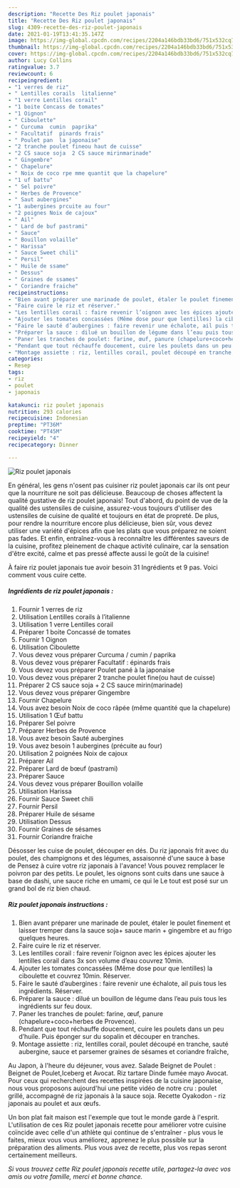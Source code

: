 ```yaml
---
description: "Recette Des Riz poulet japonais"
title: "Recette Des Riz poulet japonais"
slug: 4309-recette-des-riz-poulet-japonais
date: 2021-01-19T13:41:35.147Z
image: https://img-global.cpcdn.com/recipes/2204a146bdb33bd6/751x532cq70/riz-poulet-japonais-photo-principale-de-la-recette.jpg
thumbnail: https://img-global.cpcdn.com/recipes/2204a146bdb33bd6/751x532cq70/riz-poulet-japonais-photo-principale-de-la-recette.jpg
cover: https://img-global.cpcdn.com/recipes/2204a146bdb33bd6/751x532cq70/riz-poulet-japonais-photo-principale-de-la-recette.jpg
author: Lucy Collins
ratingvalue: 3.7
reviewcount: 6
recipeingredient:
- "1 verres de riz"
- " Lentilles corails  litalienne"
- "1 verre Lentilles corail"
- "1 boite Concass de tomates"
- "1 Oignon"
- " Ciboulette"
- " Curcuma  cumin  paprika"
- " Facultatif  pinards frais"
- " Poulet pan  la japonaise"
- "2 tranche poulet fineou haut de cuisse"
- "2 CS sauce soja  2 CS sauce mirinmarinade"
- " Gingembre"
- " Chapelure"
- " Noix de coco rpe mme quantit que la chapelure"
- "1 uf battu"
- " Sel poivre"
- " Herbes de Provence"
- " Saut aubergines"
- "1 aubergines prcuite au four"
- "2 poignes Noix de cajoux"
- " Ail"
- " Lard de buf pastrami"
- " Sauce"
- " Bouillon volaille"
- " Harissa"
- " Sauce Sweet chili"
- " Persil"
- " Huile de ssame"
- " Dessus"
- " Graines de ssames"
- " Coriandre fraiche"
recipeinstructions:
- "Bien avant préparer une marinade de poulet, étaler le poulet finement et laisser tremper dans la sauce soja+ sauce marin + gingembre et au frigo quelques heures."
- "Faire cuire le riz et réserver."
- "Les lentilles corail : faire revenir l’oignon avec les épices ajouter les lentilles corail dans 3x son volume d’eau couvrez 10min."
- "Ajouter les tomates concassées (Même dose pour que lentilles) la ciboulette et couvrez 10min. Réserver."
- "Faire le sauté d’aubergines : faire revenir une échalote, ail puis tous les ingrédients. Réserver."
- "Préparer la sauce : dilué un bouillon de légume dans l’eau puis tous les ingrédients sur feu doux."
- "Paner les tranches de poulet: farine, œuf, panure (chapelure+coco+herbes de Provence)."
- "Pendant que tout réchauffe doucement, cuire les poulets dans un peu d’huile. Puis éponger sur du sopalin et découper en tranches."
- "Montage assiette : riz, lentilles corail, poulet découpé en tranche, sauté aubergine, sauce et parsemer graines de sésames et coriandre fraîche,"
categories:
- Resep
tags:
- riz
- poulet
- japonais

katakunci: riz poulet japonais 
nutrition: 293 calories
recipecuisine: Indonesian
preptime: "PT36M"
cooktime: "PT45M"
recipeyield: "4"
recipecategory: Dinner

---
```



![Riz poulet japonais](https://img-global.cpcdn.com/recipes/2204a146bdb33bd6/751x532cq70/riz-poulet-japonais-photo-principale-de-la-recette.jpg)

En général, les gens n'osent pas cuisiner riz poulet japonais car ils ont peur que la nourriture ne soit pas délicieuse. Beaucoup de choses affectent la qualité gustative de riz poulet japonais! Tout d'abord, du point de vue de la qualité des ustensiles de cuisine, assurez-vous toujours d'utiliser des ustensiles de cuisine de qualité et toujours en état de propreté. De plus, pour rendre la nourriture encore plus délicieuse, bien sûr, vous devez utiliser une variété d'épices afin que les plats que vous préparez ne soient pas fades. Et enfin, entraînez-vous à reconnaître les différentes saveurs de la cuisine, profitez pleinement de chaque activité culinaire, car la sensation d'être excité, calme et pas pressé affecte aussi le goût de la cuisine!

<!--inarticleads1-->

À faire riz poulet japonais tue avoir besoin 31 Ingrédients et 9 pas. Voici comment vous cuire cette.

##### Ingrédients de riz poulet japonais :

1. Fournir 1 verres de riz
1. Utilisation  Lentilles corails à l’italienne
1. Utilisation 1 verre Lentilles corail
1. Préparer 1 boite Concassé de tomates
1. Fournir 1 Oignon
1. Utilisation  Ciboulette
1. Vous devez vous préparer  Curcuma / cumin / paprika
1. Vous devez vous préparer  Facultatif : épinards frais
1. Vous devez vous préparer  Poulet pané à la japonaise
1. Vous devez vous préparer 2 tranche poulet fine(ou haut de cuisse)
1. Préparer 2 CS sauce soja + 2 CS sauce mirin(marinade)
1. Vous devez vous préparer  Gingembre
1. Fournir  Chapelure
1. Vous avez besoin  Noix de coco râpée (même quantité que la chapelure)
1. Utilisation 1 Œuf battu
1. Préparer  Sel poivre
1. Préparer  Herbes de Provence
1. Vous avez besoin  Sauté aubergines
1. Vous avez besoin 1 aubergines (précuite au four)
1. Utilisation 2 poignées Noix de cajoux
1. Préparer  Ail
1. Préparer  Lard de bœuf (pastrami)
1. Préparer  Sauce
1. Vous devez vous préparer  Bouillon volaille
1. Utilisation  Harissa
1. Fournir  Sauce Sweet chili
1. Fournir  Persil
1. Préparer  Huile de sésame
1. Utilisation  Dessus
1. Fournir  Graines de sésames
1. Fournir  Coriandre fraiche


Désosser les cuise de poulet, découper en dés. Du riz japonais frit avec du poulet, des champignons et des légumes, assaisonné d&#39;une sauce à base de Pensez à cuire votre riz japonais à l&#39;avance! Vous pouvez remplacer le poivron par des petits. Le poulet, les oignons sont cuits dans une sauce à base de dashi, une sauce riche en umami, ce qui le Le tout est posé sur un grand bol de riz bien chaud. 

<!--inarticleads2-->

##### Riz poulet japonais instructions :

1. Bien avant préparer une marinade de poulet, étaler le poulet finement et laisser tremper dans la sauce soja+ sauce marin + gingembre et au frigo quelques heures.
1. Faire cuire le riz et réserver.
1. Les lentilles corail : faire revenir l’oignon avec les épices ajouter les lentilles corail dans 3x son volume d’eau couvrez 10min.
1. Ajouter les tomates concassées (Même dose pour que lentilles) la ciboulette et couvrez 10min. Réserver.
1. Faire le sauté d’aubergines : faire revenir une échalote, ail puis tous les ingrédients. Réserver.
1. Préparer la sauce : dilué un bouillon de légume dans l’eau puis tous les ingrédients sur feu doux.
1. Paner les tranches de poulet: farine, œuf, panure (chapelure+coco+herbes de Provence).
1. Pendant que tout réchauffe doucement, cuire les poulets dans un peu d’huile. Puis éponger sur du sopalin et découper en tranches.
1. Montage assiette : riz, lentilles corail, poulet découpé en tranche, sauté aubergine, sauce et parsemer graines de sésames et coriandre fraîche,


Au Japon, à l&#39;heure du déjeuner, vous avez. Salade Beignet de Poulet : Beignet de Poulet,Iceberg et Avocat. Riz tartare Dinde fumée mayo Avocat. Pour ceux qui recherchent des recettes inspirées de la cuisine japonaise, nous vous proposons aujourd&#39;hui une petite vidéo de notre cru : poulet grillé, accompagné de riz japonais à la sauce soja. Recette Oyakodon - riz japonais au poulet et aux œufs. 

<!--inarticleads1-->

<p>
Un bon plat fait maison est l'exemple que tout le monde garde à l'esprit. L'utilisation de ces Riz poulet japonais recette pour améliorer votre cuisine coïncide avec celle d'un athlète qui continue de s'entraîner - plus vous le faites, mieux vous vous améliorez, apprenez le plus possible sur la préparation des aliments. Plus vous avez de recette, plus vos repas seront certainement meilleurs.
</p>

<p>
<i>Si vous trouvez cette Riz poulet japonais recette utile, partagez-la avec vos amis ou votre famille, merci et bonne chance.</i>
</p>
